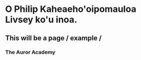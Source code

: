 # O Philip Kaheaeho'oipomauloa Livsey ko'u inoa.
## This will be a page / example / 
### The Auror Academy
#
#
#
